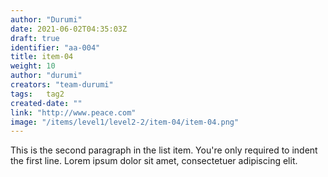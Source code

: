 ```yaml
---
author: "Durumi"
date: 2021-06-02T04:35:03Z
draft: true
identifier: "aa-004"
title: item-04
weight: 10
author: "durumi"
creators: "team-durumi"
tags:	tag2
created-date: ""
link: "http://www.peace.com"
image: "/items/level1/level2-2/item-04/item-04.png"
---
```


This is the second paragraph in the list item. You're
only required to indent the first line. Lorem ipsum dolor
sit amet, consectetuer adipiscing elit.